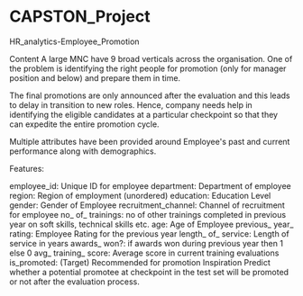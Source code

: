 # CAPSTON_Project
HR_analytics-Employee_Promotion

Content
A large MNC have 9 broad verticals across the organisation. One of the problem is identifying the right people for promotion (only for manager position and below) and prepare them in time.

The final promotions are only announced after the evaluation and this leads to delay in transition to new roles. Hence, company needs help in identifying the eligible candidates at a particular checkpoint so that they can expedite the entire promotion cycle.

Multiple attributes have been provided around Employee's past and current performance along with demographics.

Features:

employee_id: Unique ID for employee
department: Department of employee
region: Region of employment (unordered)
education: Education Level
gender: Gender of Employee
recruitment_channel: Channel of recruitment for employee
no_ of_ trainings: no of other trainings completed in previous year on soft skills, technical skills etc.
age: Age of Employee
previous_ year_ rating: Employee Rating for the previous year
length_ of_ service: Length of service in years
awards_ won?: if awards won during previous year then 1 else 0
avg_ training_ score: Average score in current training evaluations
is_promoted: (Target) Recommended for promotion
Inspiration
Predict whether a potential promotee at checkpoint in the test set will be promoted or not after the evaluation process.
